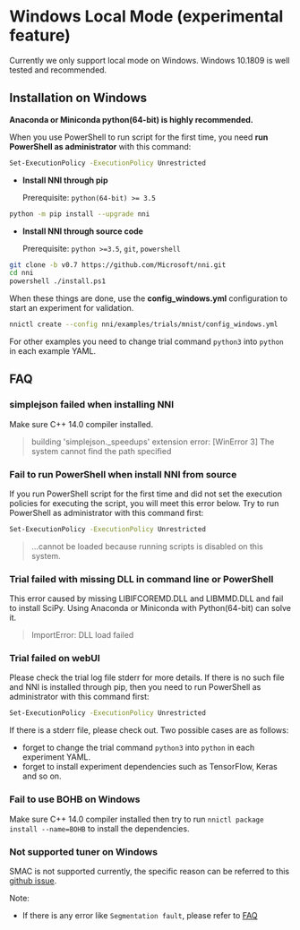 # Windows Local Mode (experimental feature)

Currently we only support local mode on Windows. Windows 10.1809 is well tested and recommended.

## **Installation on Windows**

  **Anaconda or Miniconda python(64-bit) is highly recommended.**  

When you use PowerShell to run script for the first time, you need **run PowerShell as administrator** with this command:

```bash
Set-ExecutionPolicy -ExecutionPolicy Unrestricted
```

* __Install NNI through pip__

  Prerequisite: `python(64-bit) >= 3.5`

```bash
python -m pip install --upgrade nni
```

* __Install NNI through source code__

  Prerequisite: `python >=3.5`, `git`, `powershell`

```bash
git clone -b v0.7 https://github.com/Microsoft/nni.git
cd nni
powershell ./install.ps1
```

When these things are done, use the **config_windows.yml** configuration to start an experiment for validation.

```bash
nnictl create --config nni/examples/trials/mnist/config_windows.yml
```

For other examples you need to change trial command `python3` into `python` in each example YAML.

## **FAQ**

### simplejson failed when installing NNI

Make sure C++ 14.0 compiler installed.
>building 'simplejson._speedups' extension error: [WinError 3] The system cannot find the path specified

### Fail to run PowerShell when install NNI from source

If you run PowerShell script for the first time and did not set the execution policies for executing the script, you will meet this error below. Try to run PowerShell as administrator with this command first:

```bash
Set-ExecutionPolicy -ExecutionPolicy Unrestricted
```

>...cannot be loaded because running scripts is disabled on this system.

### Trial failed with missing DLL in command line or PowerShell

This error caused by missing LIBIFCOREMD.DLL and LIBMMD.DLL and fail to install SciPy. Using Anaconda or Miniconda with Python(64-bit) can solve it.
>ImportError: DLL load failed

### Trial failed on webUI

Please check the trial log file stderr for more details. If there is no such file and NNI is installed through pip, then you need to run PowerShell as administrator with this command first:

```bash
Set-ExecutionPolicy -ExecutionPolicy Unrestricted
```

If there is a stderr file, please check out. Two possible cases are as follows:

* forget to change the trial command `python3` into `python` in each experiment YAML.
* forget to install experiment dependencies such as TensorFlow, Keras and so on.

### Fail to use BOHB on Windows
Make sure C++ 14.0 compiler installed then try to run `nnictl package install --name=BOHB` to install the dependencies.

### Not supported tuner on Windows
SMAC is not supported currently, the specific reason can be referred to this [github issue](https://github.com/automl/SMAC3/issues/483).


Note:

* If there is any error like `Segmentation fault`, please refer to [FAQ](FAQ.md)
